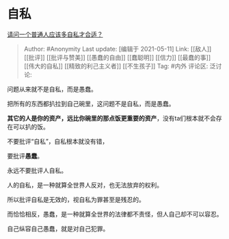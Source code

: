 # 自私
[请问一个普通人应该多自私才合适？](https://www.zhihu.com/question/431193864/answer/1876178133)

> Author: #Anonymity
> Last update: [编辑于 2021-05-11]
> Link: [[敌人]] [[批评]] [[批评与赞美]] [[愚蠢的自由]] [[蠢聪明]] [[信力]] [[最蠢的事]] [[伟大的自私]] [[精致的利己主义者]] [[不生孩子]]
> Tag: #内外
> 评论区:
> 泛讨论:

问题从来就不是自私，而是愚蠢。

把所有的东西都扒拉到自己碗里，这问题不是自私，而是愚蠢。

**其它的人是你的资产，远比你碗里的那点饭更重要的资产**，没有ta们根本就不会存在可以扒的饭。

不要批评“自私”，自私根本就没有错，

要批评**愚蠢**。

永远不要批评人自私。

人的自私，是一种就算全世界人反对，也无法放弃的权利。

所以批评自私是无效的，视自私为罪甚至是残忍的。

而恰恰相反，愚蠢，是一种就算全世界的法律都不责怪，但人自己却不可以容忍。

自己纵容自己愚蠢，就是对自己犯罪。
